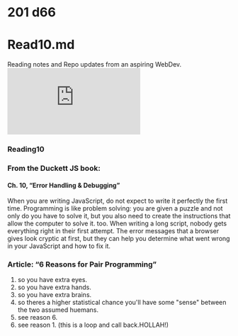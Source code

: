 
# 201 d66
# Read10.md
Reading notes and Repo updates from an aspiring WebDev.
![Type-copy](https://wtf.tw/ref/duckett.pdf)

### Reading10
### From the Duckett JS book:
#### Ch. 10, “Error Handling & Debugging”
When you are writing JavaScript, do not expect to write it perfectly the first time.
Programming is like problem solving: you are given a puzzle and not only do you have to solve
it, but you also need to create the instructions that allow the computer to solve it. too.
When writing a long script, nobody gets everything right in their first attempt. The error
messages that a browser gives look cryptic at first, but they can help you determine what
went wrong in your JavaScript and how to fix it.



<still working>





### Article: “6 Reasons for Pair Programming”
1. so you have extra eyes.
2. so you have extra hands.
3. so you have extra brains.
4. so theres a higher statistical chance you'll have some "sense" between the two assumed huemans. 
5. see reason 6.
6. see reason 1. (this is a loop and call back.HOLLAH!)
